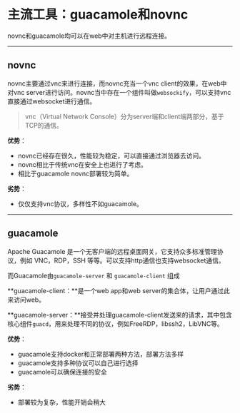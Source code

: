 # **主流工具：guacamole和novnc**

novnc和guacamole均可以在web中对主机进行远程连接。

----------
## novnc ##
novnc主要通过vnc来进行连接，而novnc充当一个vnc client的效果，在web中对vnc server进行访问。novnc当中存在一个组件叫做`websockify`，可以支持vnc直接通过websocket进行通信。
> vnc（Virtual Network Console）分为server端和client端两部分，基于TCP的通信。

**优势**：


- novnc已经存在很久，性能较为稳定，可以直接通过浏览器去访问。
- novnc相比于传统vnc在安全上也进行了考虑。
- 相比于guacamole novnc部署较为简单。

**劣势**：

- 仅仅支持vnc协议，多样性不如guacamole。

----------
## guacamole ##
Apache Guacamole 是一个无客户端的远程桌面网关，它支持众多标准管理协议，例如 VNC，RDP，SSH 等等。可以支持http通信也支持websocket通信。

而Guacamole由`guacamole-server` 和 `guacamole-client` 组成

**guacamole-client：**是一个web app和web server的集合体，让用户通过此来访问web。

**guacamole-server：**接受并处理guacamole-client发送来的请求，其中包含核心组件`guacd`，用来处理不同的协议，例如FreeRDP，libssh2，LibVNC等。

**优势**：

- guacamole支持docker和正常部署两种方法，部署方法多样
- guacamole支持多种协议可以自己进行选择
- guacamole可以确保连接的安全

**劣势**：

- 部署较为复杂，性能开销会稍大
